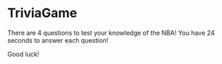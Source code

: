 # TriviaGame

There are 4 questions to test your knowledge of the NBA!
You have 24 seconds to answer each question!

Good luck!
